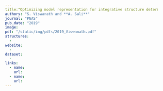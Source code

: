 ```yaml
---
title:"Optimizing model representation for integrative structure determination of macromolecular assemblies"
authors: "S. Viswanath and **A. Sali**"
journal: "PNAS"
pub_date: "2019"
image: 
pdf: "/static/img/pdfs/2019_Viswanath.pdf" 
structures:
  - 
website:
  - 
dataset:
  - 
links:
  - name: 
    url: 
  - name: 
    url: 
---
```

